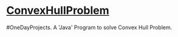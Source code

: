 # [ConvexHullProblem](https://en.wikipedia.org/wiki/Convex_hull)
  \#OneDayProjects.
  A 'Java' Program to solve Convex Hull Problem.
